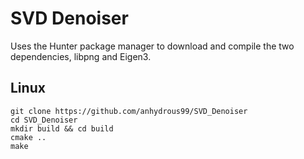# SVD Denoiser

Uses the Hunter package manager to download and compile the two dependencies, libpng and Eigen3.

## Linux
```
git clone https://github.com/anhydrous99/SVD_Denoiser
cd SVD_Denoiser
mkdir build && cd build
cmake ..
make
```
